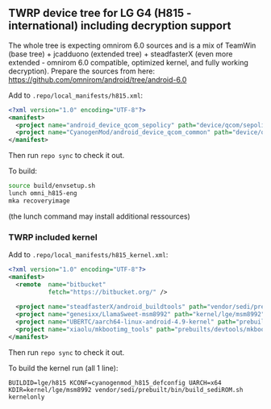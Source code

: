 ## TWRP device tree for LG G4 (H815 - international) including decryption support 

The whole tree is expecting omnirom 6.0 sources and is a mix of TeamWin (base tree) + jcadduono (extended tree) + steadfasterX (even more extended - omnirom 6.0 compatible, optimized kernel, and fully working decryption).
Prepare the sources from here: https://github.com/omnirom/android/tree/android-6.0

Add to `.repo/local_manifests/h815.xml`:

```xml
<?xml version="1.0" encoding="UTF-8"?>
<manifest>
  <project name="android_device_qcom_sepolicy" path="device/qcom/sepolicy" remote="omnirom" revision="android-6.0" />
  <project name="CyanogenMod/android_device_qcom_common" path="device/qcom/common" remote="github" revision="cm-13.0" />
</manifest>
```

Then run `repo sync` to check it out.

To build:

```sh
source build/envsetup.sh
lunch omni_h815-eng
mka recoveryimage
```
(the lunch command may install additional ressources)

### TWRP included kernel

Add  to `.repo/local_manifests/h815_kernel.xml`:

```xml
<?xml version="1.0" encoding="UTF-8"?>
<manifest>
  <remote  name="bitbucket"
           fetch="https://bitbucket.org/" />
           
  <project name="steadfasterX/android_buildtools" path="vendor/sedi/prebuilt/bin" remote="github" revision="master" />
  <project name="genesixx/LlamaSweet-msm8992" path="kernel/lge/msm8992" remote="github" revision="cm-13.0" />
  <project name="UBERTC/aarch64-linux-android-4.9-kernel" path="prebuilts/gcc/linux-x86/aarch64-linux-android-4.9-kernel" remote="bitbucket" revision="master" />
  <project name="xiaolu/mkbootimg_tools" path="prebuilts/devtools/mkbootimg_tools" remote="github" revision="master" />
</manifest>
```
Then run `repo sync` to check it out.

To build the kernel run (all 1 line):

`BUILDID=lge/h815 KCONF=cyanogenmod_h815_defconfig UARCH=x64 KDIR=kernel/lge/msm8992 vendor/sedi/prebuilt/bin/build_sediROM.sh kernelonly`


